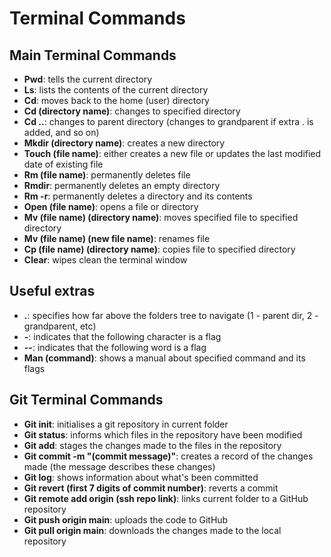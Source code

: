 # Terminal Commands

## Main Terminal Commands

- **Pwd**: tells the current directory
- **Ls**: lists the contents of the current directory
- **Cd**: moves back to the home (user) directory
- **Cd (directory name)**: changes to specified directory
- **Cd ..**: changes to parent directory (changes to grandparent if extra . is added, and so on)
- **Mkdir (directory name)**: creates a new directory
- **Touch (file name)**: either creates a new file or updates the last modified date of existing file
- **Rm (file name)**: permanently deletes file
- **Rmdir**: permanently deletes an empty directory
- **Rm -r**: permanently deletes a directory and its contents
- **Open (file name)**: opens a file or directory
- **Mv (file name) (directory name)**: moves specified file to specified directory
- **Mv (file name) (new file name)**: renames file
- **Cp (file name) (directory name)**: copies file to specified directory
- **Clear**: wipes clean the terminal window


## Useful extras

- **.**: specifies how far above the folders tree to navigate (1 - parent dir, 2 - grandparent, etc)
- **-**: indicates that the following character is a flag
- **--**: indicates that the following word is a flag
- **Man (command)**: shows a manual about specified command and its flags


## Git Terminal Commands

- **Git init**: initialises a git repository in current folder
- **Git status**: informs which files in the repository have been modified
- **Git add**: stages the changes made to the files in the repository
- **Git commit -m "(commit message)"**: creates a record of the changes made (the message describes these changes)
- **Git log**: shows information about what's been committed
- **Git revert (first 7 digits of commit number)**: reverts a commit
- **Git remote add origin (ssh repo link)**: links current folder to a GitHub repository
- **Git push origin main**: uploads the code to GitHub
- **Git pull origin main**: downloads the changes made to the local repository

